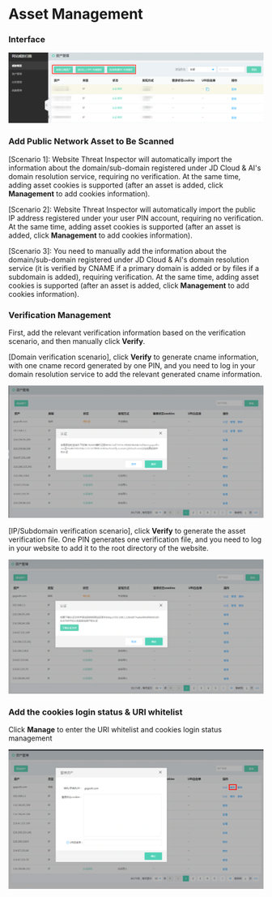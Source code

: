 # Asset Management

### Interface

  ![](../../../../image/Website-Threat-Inspector/wts-zxgl-01.png)

### Add Public Network Asset to Be Scanned

[Scenario 1]: Website Threat Inspector will automatically import the information about the domain/sub-domain registered under JD Cloud & AI's domain resolution service, requiring no verification. At the same time, adding asset cookies is supported (after an asset is added, click **Management** to add cookies information).

[Scenario 2]: Website Threat Inspector will automatically import the public IP address registered under your user PIN account, requiring no verification. At the same time, adding asset cookies is supported (after an asset is added, click **Management** to add cookies information).

[Scenario 3]: You need to manually add the information about the domain/sub-domain registered under JD Cloud & AI's domain resolution service (it is verified by CNAME if a primary domain is added or by files if a subdomain is added), requiring verification. At the same time, adding asset cookies is supported (after an asset is added, click **Management** to add cookies information).

### Verification Management

First, add the relevant verification information based on the verification scenario, and then manually click **Verify**.

[Domain verification scenario], click **Verify** to generate cname information, with one cname record generated by one PIN, and you need to log in your domain resolution service to add the relevant generated cname information.  

  ![](../../../../image/Website-Threat-Inspector/webscan-rz1.png)

[IP/Subdomain verification scenario], click **Verify** to generate the asset verification file. One PIN generates one verification file, and you need to log in your website to add it to the root directory of the website.  

  ![](../../../../image/Website-Threat-Inspector/webscan-rz2.png)



 ### Add the cookies login status & URI whitelist

 Click **Manage** to enter the URI whitelist and cookies login status management

   ![](../../../../image/Website-Threat-Inspector/webscan-m.png)

 
